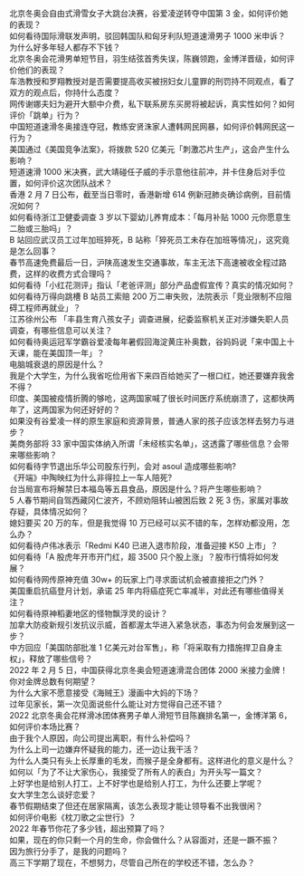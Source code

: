 北京冬奥会自由式滑雪女子大跳台决赛，谷爱凌逆转夺中国第 3 金，如何评价她的表现？  
如何看待国际滑联发声明，驳回韩国队和匈牙利队短道速滑男子 1000 米申诉？  
为什么好多年轻人都存不下钱？  
北京冬奥会花滑男单短节目，羽生结弦首秀失误，陈巍领跑，金博洋晋级，如何评价他们的表现？  
车浩教授和罗翔教授对是否需要提高收买被拐妇女儿童罪的刑罚持不同观点，看了双方的观点后，你持什么态度？  
网传谢娜夫妇为避开大额中介费，私下联系房东买房将被起诉，真实性如何？如何评价「跳单」行为？  
中国短道速滑冬奥接连夺冠，教练安贤洙家人遭韩网民网暴，如何评价韩网民这一行为？  
美国通过《美国竞争法案》，将拨款 520 亿美元「刺激芯片生产」，这会产生什么影响？  
短道速滑 1000 米决赛，武大靖碰任子威的手示意他往前冲，并卡住身后对手位置，如何评价这次团队战术？  
香港 2 月 7 日公布，截至当日零时，香港新增 614 例新冠肺炎确诊病例，目前情况如何？  
如何看待浙江卫健委调查 3 岁以下婴幼儿养育成本：「每月补贴 1000 元你愿意生二胎或三胎吗」？  
B 站回应武汉员工过年加班猝死，B 站称「猝死员工未存在加班等情况」，这究竟是怎么回事？  
春节高速免费最后一日，沪陕高速发生交通事故，车主无法下高速被收全程过路费，这样的收费方式合理吗？  
如何看待「小红花测评」指认「老爸评测」部分产品虚假宣传？真实的情况如何？  
如何看待万得向跳槽 B 站员工索赔 200 万二审失败，法院表示「竞业限制不应阻碍工程师再就业」？  
江苏徐州公布 「丰县生育八孩女子」调查进展，纪委监察机关正对涉嫌失职人员调查，有哪些信息可以关注？  
如何看待奥运冠军学霸谷爱凌每年暑假回海淀黄庄补奥数，谷妈妈说「来中国上十天课，能在美国顶一年」？  
电脑城衰退的原因是什么？  
我是个大学生，为什么我省吃俭用省下来四百给她买了一根口红，她还要嫌弃我舍不得？  
印度、美国被疫情折腾的够呛，这两国家喊了很长时间医疗系统崩溃了，这都快两年了，这两国家为何还好好的？  
如果没有谷爱凌一样的原生家庭和资源背景，普通人家的孩子应该怎样去努力与进步？  
美商务部将 33 家中国实体纳入所谓「未经核实名单」，这透露了哪些信息？会带来哪些影响？  
如何看待字节退出乐华公司股东行列，会对 asoul 造成哪些影响?  
《开端》中陶映红为什么非得拉上一车人陪死?  
台当局宣布将解禁日本福岛等五县食品，原因是什么？将产生哪些影响？  
5 人春节期间自驾西藏冈仁波齐，不顾劝阻转山被困后致 2 死 3 伤，家属对事故存疑，具体情况如何？  
媳妇要买 20 万的车，但是我觉得 10 万已经可以买不错的车，怎样劝都没用，怎么办？  
如何看待卢伟冰表示「Redmi K40 已进入退市阶段，准备迎接 K50 上市」？  
如何看待「A 股虎年开市开门红，超 3500 只个股上涨」？股市行情将如何发展？  
如何看待网传原神充值 30w+ 的玩家上门寻求面试机会被直接拒之门外？  
美国重启抗癌登月计划，承诺 25 年内将癌症死亡率减半，对此还有哪些值得关注？  
如何看待原神稻妻地区的怪物飘浮灵的设计？  
加拿大防疫新规引发抗议示威，首都渥太华进入紧急状态，事态为何会发展到这一步？  
中方回应「美国防部批准 1 亿美元对台军售」，称「将采取有力措施捍卫自身主权」，释放了哪些信号？  
2022 年 2 月 5 日，中国获得北京冬奥会短道速滑混合团体 2000 米接力金牌！你对金牌总数有何期望？  
为什么大家不愿意接受《海贼王》漫画中大妈的下场？  
过年见家长，第一次见面说些什么能让对方觉得自己还不错？  
2022 北京冬奥会花样滑冰团体赛男子单人滑短节目陈巍排名第一，金博洋第 6，如何评价本场比赛？  
由于我个人原因，向公司提出离职，有什么补偿吗？  
为什么上司一边嫌弃怀疑我的能力，还一边让我干活？  
为什么人类只有头上长厚重的毛发，而猴子是全身都有。这样进化的意义是什么？  
如何以「为了不让大家伤心，我接受了所有人的表白」为开头写一篇文？  
上好学也是给别人打工，上不好学也是给别人打工，为什么还要上学呢？  
女大学生怎么谈好恋爱？  
春节假期结束了但还在居家隔离，该怎么表现才能让领导看不出我很闲？  
如何评价电影《枕刀歌之尘世行》？  
2022 年春节你花了多少钱，超出预算了吗？  
如果，现在的你只剩一个月的生命，你会做什么？从容面对，还是一蹶不振？  
因为旅行分手了，是我的问题吗？  
高三下学期了现在，不想努力，尽管自己所在的学校还不错，怎么办？  
